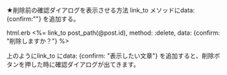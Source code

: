 ★削除前の確認ダイアログを表示させる方法
link_to メソッドにdata: {confirm:""} を追加する。

html.erb
<%= link_to post_path(@post.id), method: :delete, data: {confirm: "削除しますか？"} %>

上のようにlink_to にdata: {confirm: "表示したい文章"} を追加すると、削除ボタンを押した時に確認ダイアログが出てきます。
